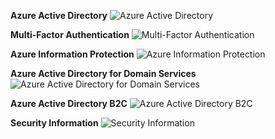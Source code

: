 ﻿**Azure Active Directory**
![Azure Active Directory](https://dinowang.github.io/azure-services-icon/Artifacts/Identity/Azure+Active+Directory.svg)

**Multi-Factor Authentication**
![Multi-Factor Authentication](https://dinowang.github.io/azure-services-icon/Artifacts/Identity/Multi-Factor+Authentication.svg)

**Azure Information Protection**
![Azure Information Protection](https://dinowang.github.io/azure-services-icon/Artifacts/Identity/Azure+Information+Protection.svg)

**Azure Active Directory for Domain Services**
![Azure Active Directory for Domain Services](https://dinowang.github.io/azure-services-icon/Artifacts/Identity/Azure+Active+Directory+for+Domain+Services.svg)

**Azure Active Directory B2C**
![Azure Active Directory B2C](https://dinowang.github.io/azure-services-icon/Artifacts/Identity/Azure+Active+Directory+B2C.svg)

**Security Information**
![Security Information](https://dinowang.github.io/azure-services-icon/Artifacts/Identity/Security+Information.svg)


